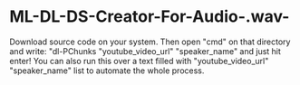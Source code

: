 # ML-DL-DS-Creator-For-Audio-.wav-
Download source code on your system. Then open "cmd" on that directory and write: "dl-PChunks "youtube_video_url" "speaker_name" and just hit enter!
You can also run this over a text filled with "youtube_video_url" "speaker_name" list to automate the whole process.
